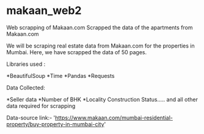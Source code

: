 # makaan_web2
Web scrapping of Makaan.com
Scrapped the data of the apartments from Makaan.com

We will be scraping real estate data from Makaan.com for the properties in Mumbai. Here, we have scrapped the data of 50 pages.

Libraries used :

*BeautifulSoup
*Time
*Pandas
*Requests 

Data Collected:

*Seller data
*Number of BHK
*Locality
Construction Status..... and all other data required for scrapping

Data-source link:- 'https://www.makaan.com/mumbai-residential-property/buy-property-in-mumbai-city'
